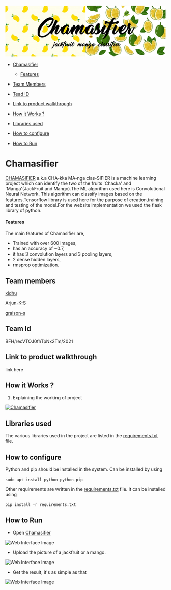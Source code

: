 ![Chamasifier](pictures/header.png)

<!--ts-->

-   [Chamasifier](#chamasifier?)
    -   [Features](#features)
    
-   [Team Members](#team-members)
-   [Tead ID](#team-id)
-   [Link to product walkthrough](#link-to-product-walkthrough)
-   [How it Works ?](#how-it-Works-?)
-   [Libraries used](#libraries-used)
-   [How to configure](#how-to-configure)
-   [How to Run](#-how-to-Run)


<!--te-->

# Chamasifier

[CHAMASIFIER](http://ec2-3-17-203-44.us-east-2.compute.amazonaws.com:8080/) a.k.a CHA-kka MA-nga clas-SIFIER is a machine learning project which can identify the two of the fruits 'Chacka' and 'Manga'(JackFruit and Mango).The ML algorithm used here is Convolutional Neural Network. This algorithm can classify images based on the features.Tensorflow library is used here for the purpose of creation,training and testing of the model.For the website implementation we used the flask library of python.

#### Features

The main features of Chamasifier are,

-   Trained with over 600 images,
-   has an accuracy of ~0.7,
-   it has 3 convolution layers and 3 pooling layers,
-   2 dense hidden layers,
-   rmsprop optimization.

## Team members

[xidhu](https://github.com/xidhu)

[Arjun-K-S](https://github.com/Arjun-K-S)

[graison-s](https://github.com/graison-s)

## Team Id

BFH/recVTOJ0fhTpNx2Tm/2021

## Link to product walkthrough

link here

## How it Works ?

1. Explaining the working of project

[![Chamasifier](pictures/Chamasifier.gif)](https://www.youtube.com/watch?v=kcJ-GKiWBaI "Chamasifier - Click to Watch!")

## Libraries used

The various libraries used in the project are listed in the [requirements.txt](requirements.txt) file.

## How to configure

Python and pip should be installed in the system.
Can be installed by using

```sudo apt install python python-pip```

Other requirements are written in the [requirements.txt](requirements.txt) file.
It can be installed using 

```pip install -r requirements.txt```

## How to Run

<!--ts-->
- Open [Chamasifier](http://ec2-3-17-203-44.us-east-2.compute.amazonaws.com:8080/)

![Web Interface Image](pictures/web1.png)

- Upload the picture of a jackfruit or a mango.

![Web Interface Image](pictures/web2.png)

- Get the result, it's as simple as that

![Web Interface Image](pictures/web3.png)
<!--te-->

